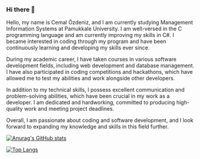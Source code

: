 ### Hi there 👋

Hello, my name is Cemal Özdeniz, and I am currently studying Management Information Systems at Pamukkale University. I am well-versed in the C programming language and am currently improving my skills in C#. I became interested in coding through my program and have been continuously learning and developing my skills ever since.

During my academic career, I have taken courses in various software development fields, including web development and database management. I have also participated in coding competitions and hackathons, which have allowed me to test my abilities and work alongside other developers.

In addition to my technical skills, I possess excellent communication and problem-solving abilities, which have been crucial in my work as a developer. I am dedicated and hardworking, committed to producing high-quality work and meeting project deadlines.

Overall, I am passionate about coding and software development, and I look forward to expanding my knowledge and skills in this field further.

[![Anurag's GitHub stats](https://github-readme-stats.vercel.app/api?username=czdnz)](https://github.com/anuraghazra/github-readme-stats)

[![Top Langs](https://github-readme-stats.vercel.app/api/top-langs/?username=czdnz&hide_progress=true)](https://github.com/anuraghazra/github-readme-stats)



